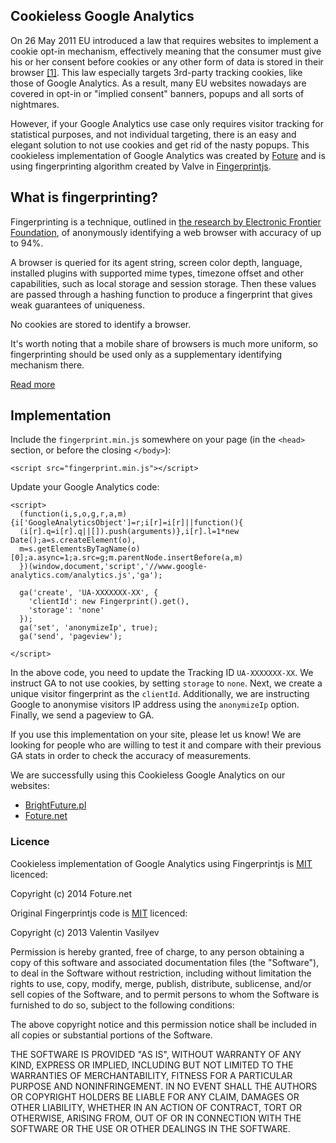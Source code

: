 ## Cookieless Google Analytics

On 26 May 2011 EU introduced a law that requires websites to implement a cookie opt-in mechanism, effectively meaning that the consumer must give his or her consent before cookies or any other form of data is stored in their browser [[1]](https://en.wikipedia.org/wiki/Directive_on_Privacy_and_Electronic_Communications#Cookies). This law especially targets 3rd-party tracking cookies, like those of Google Analytics. As a result, many EU websites nowadays are covered in opt-in or "implied consent" banners, popups and all sorts of nightmares.

However, if your Google Analytics use case only requires visitor tracking for statistical purposes, and not individual targeting, there is an easy and elegant solution to not use cookies and get rid of the nasty popups. This cookieless implementation of Google Analytics was created by [Foture](https://www.foture.net) and is using fingerprinting algorithm created by Valve in [Fingerprintjs](https://github.com/Valve/fingerprintjs).

## What is fingerprinting?

Fingerprinting is a technique, outlined in [the research by Electronic Frontier Foundation][research], of
anonymously identifying a web browser with accuracy of up to 94%. 


A browser is queried for its agent string, screen color depth, language,
installed plugins with supported mime types, timezone offset and other capabilities, 
such as local storage and session storage. Then these values are passed through a hashing function
to produce a fingerprint that gives weak guarantees of uniqueness.

No cookies are stored to identify a browser.

It's worth noting that a mobile share of browsers is much more uniform, so fingerprinting should be used
only as a supplementary identifying mechanism there.

[Read more](http://valve.github.io/blog/2013/07/14/anonymous-browser-fingerprinting/)

## Implementation

Include the `fingerprint.min.js` somewhere on your page (in the `<head>` section, or before the closing `</body>`):
```
<script src="fingerprint.min.js"></script>
```

Update your Google Analytics code:
```
<script>
  (function(i,s,o,g,r,a,m){i['GoogleAnalyticsObject']=r;i[r]=i[r]||function(){
  (i[r].q=i[r].q||[]).push(arguments)},i[r].l=1*new Date();a=s.createElement(o),
  m=s.getElementsByTagName(o)[0];a.async=1;a.src=g;m.parentNode.insertBefore(a,m)
  })(window,document,'script','//www.google-analytics.com/analytics.js','ga');

  ga('create', 'UA-XXXXXXX-XX', {
    'clientId': new Fingerprint().get(),
    'storage': 'none'
  });
  ga('set', 'anonymizeIp', true);
  ga('send', 'pageview');

</script>
```

In the above code, you need to update the Tracking ID `UA-XXXXXXX-XX`. We instruct GA to not use cookies, by setting `storage` to `none`. Next, we create a unique visitor fingerprint as the `clientId`. Additionally, we are instructing Google to anonymise visitors IP address using the `anonymizeIp` option. Finally, we send a pageview to GA.

If you use this implementation on your site, please let us know! We are looking for people who are willing to test it and compare with their previous GA stats in order to check the accuracy of measurements.

We are successfully using this Cookieless Google Analytics on our websites:
+ [BrightFuture.pl](https://www.brightfuture.pl)
+ [Foture.net](https://www.foture.net)


### Licence

Cookieless implementation of Google Analytics using Fingerprintjs is [MIT][mit] licenced:

Copyright (c) 2014 Foture.net

Original Fingerprintjs code is [MIT][mit] licenced:

Copyright (c) 2013 Valentin Vasilyev

Permission is hereby granted, free of charge, to any person obtaining a copy of this software and associated documentation files (the "Software"), to deal in the Software without restriction, including without limitation the rights to use, copy, modify, merge, publish, distribute, sublicense, and/or sell copies of the Software, and to permit persons to whom the Software is furnished to do so, subject to the following conditions:

The above copyright notice and this permission notice shall be included in all copies or substantial portions of the Software.

THE SOFTWARE IS PROVIDED "AS IS", WITHOUT WARRANTY OF ANY KIND, EXPRESS OR IMPLIED, INCLUDING BUT NOT LIMITED TO THE WARRANTIES OF MERCHANTABILITY, FITNESS FOR A PARTICULAR PURPOSE AND NONINFRINGEMENT. IN NO EVENT SHALL THE AUTHORS OR COPYRIGHT HOLDERS BE LIABLE FOR ANY CLAIM, DAMAGES OR OTHER LIABILITY, WHETHER IN AN ACTION OF CONTRACT, TORT OR OTHERWISE, ARISING FROM, OUT OF OR IN CONNECTION WITH THE SOFTWARE OR THE USE OR OTHER DEALINGS IN THE SOFTWARE.

[mit]: http://www.opensource.org/licenses/mit-license.php
[research]: https://panopticlick.eff.org/browser-uniqueness.pdf
